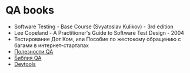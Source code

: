 # QA books

- Software Testing - Base Course (Svyatoslav Kulikov) - 3rd edition
- Lee Copeland - A Practitioner's Guide to Software Test Design - 2004
- Тестирование Дот Ком, или Пособие по жестокому обращению с багами в интернет-стартапах
- [Полезности QA](https://docs.google.com/spreadsheets/d/1dBtnLJKvyFWxgpvk_KC8RMA1tiBlD4mtk8s2Qh9aybg/edit#gid=0)
- [Библия QA](https://vladislaveremeev.gitbook.io/qa_bible/qa/_bible)
- [Devtools](https://developer.chrome.com/docs/devtools/)
